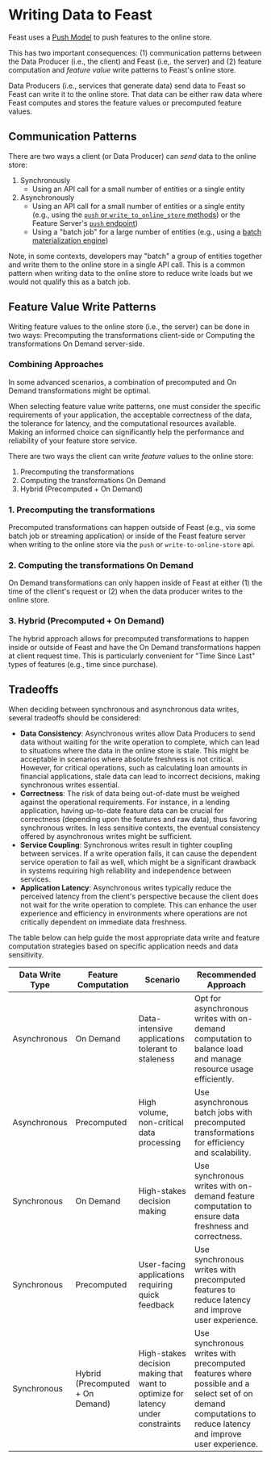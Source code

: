 # Writing Data to Feast

Feast uses a [Push Model](getting-started/architecture-and-components/push-vs-pull-model.md) to push features to the online store.

This has two important consequences: (1) communication patterns between the Data Producer (i.e., the client) and Feast (i.e,. the server) and (2) feature computation and 
_feature value_ write patterns to Feast's online store.

Data Producers (i.e., services that generate data) send data to Feast so Feast can write it to the online store. That data can
be either raw data where Feast computes and stores the feature values or precomputed feature values.

## Communication Patterns

There are two ways a client (or Data Producer) can *_send_* data to the online store: 

1. Synchronously
   - Using an API call for a small number of entities or a single entity
2. Asynchronously 
   - Using an API call for a small number of entities or a single entity (e.g., using the [`push` or `write_to_online_store` methods](https://docs.feast.dev/reference/data-sources/push#pushing-data)) or the Feature Server's [`push` endpoint](https://docs.feast.dev/reference/feature-servers/python-feature-server#pushing-features-to-the-online-and-offline-stores))
   - Using a "batch job" for a large number of entities (e.g., using a [batch materialization engine]([url](https://docs.feast.dev/getting-started/architecture-and-components/batch-materialization-engine)))

Note, in some contexts, developers may "batch" a group of entities together and write them to the online store in a 
single API call. This is a common pattern when writing data to the online store to reduce write loads but we would 
not qualify this as a batch job.

## Feature Value Write Patterns

Writing feature values to the online store (i.e., the server) can be done in two ways: Precomputing the transformations client-side or Computing the transformations On Demand server-side. 

### Combining Approaches

In some advanced scenarios, a combination of precomputed and On Demand transformations might be optimal.

When selecting feature value write patterns, one must consider the specific requirements of your application, the acceptable correctness of the data, the tolerance for latency, and the computational resources available. Making an informed choice can significantly help the performance and reliability of your feature store service.

There are two ways the client can write *feature values* to the online store:

1. Precomputing the transformations
2. Computing the transformations On Demand
3. Hybrid (Precomputed + On Demand)

### 1. Precomputing the transformations
Precomputed transformations can happen outside of Feast (e.g., via some batch job or streaming application) or inside of the Feast feature server when writing to the online store via the `push` or `write-to-online-store` api. 

### 2. Computing the transformations On Demand
On Demand transformations can only happen inside of Feast at either (1) the time of the client's request or (2) when the data producer writes to the online store.

### 3. Hybrid (Precomputed + On Demand)
The hybrid approach allows for precomputed transformations to happen inside or outside of Feast and have the On Demand transformations happen at client request time. This is particularly convenient for "Time Since Last" types of features (e.g., time since purchase).

## Tradeoffs

When deciding between synchronous and asynchronous data writes, several tradeoffs should be considered:

- **Data Consistency**: Asynchronous writes allow Data Producers to send data without waiting for the write operation to complete, which can lead to situations where the data in the online store is stale. This might be acceptable in scenarios where absolute freshness is not critical. However, for critical operations, such as calculating loan amounts in financial applications, stale data can lead to incorrect decisions, making synchronous writes essential.
- **Correctness**: The risk of data being out-of-date must be weighed against the operational requirements. For instance, in a lending application, having up-to-date feature data can be crucial for correctness (depending upon the features and raw data), thus favoring synchronous writes. In less sensitive contexts, the eventual consistency offered by asynchronous writes might be sufficient.
- **Service Coupling**: Synchronous writes result in tighter coupling between services. If a write operation fails, it can cause the dependent service operation to fail as well, which might be a significant drawback in systems requiring high reliability and independence between services.
- **Application Latency**: Asynchronous writes typically reduce the perceived latency from the client's perspective because the client does not wait for the write operation to complete. This can enhance the user experience and efficiency in environments where operations are not critically dependent on immediate data freshness.

The table below can help guide the most appropriate data write and feature computation strategies based on specific application needs and data sensitivity.

| Data Write Type | Feature Computation | Scenario | Recommended Approach |
|----------|-----------------|---------------------|----------------------|
| Asynchronous | On Demand | Data-intensive applications tolerant to staleness | Opt for asynchronous writes with on-demand computation to balance load and manage resource usage efficiently. |
| Asynchronous | Precomputed | High volume, non-critical data processing | Use asynchronous batch jobs with precomputed transformations for efficiency and scalability. |
| Synchronous | On Demand | High-stakes decision making | Use synchronous writes with on-demand feature computation to ensure data freshness and correctness. |
| Synchronous | Precomputed | User-facing applications requiring quick feedback | Use synchronous writes with precomputed features to reduce latency and improve user experience. |
| Synchronous | Hybrid (Precomputed + On Demand) | High-stakes decision making that want to optimize for latency under constraints| Use synchronous writes with precomputed features where possible and a select set of on demand computations to reduce latency and improve user experience. |
